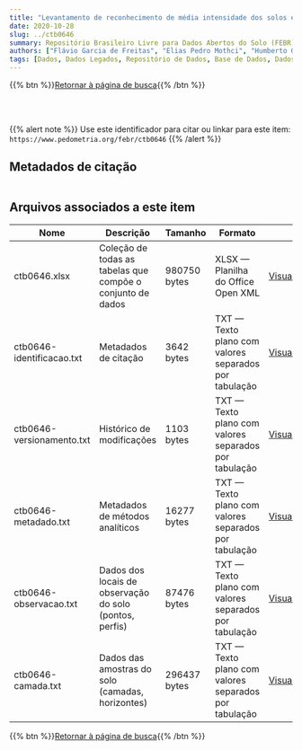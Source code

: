 ```yaml
---
title: "Levantamento de reconhecimento de média intensidade dos solos e avaliação da aptidão agrícola das terras da margem direita do Rio Paranã - Estado de Goiás"
date: 2020-10-28
slug: ../ctb0646
summary: Repositório Brasileiro Livre para Dados Abertos do Solo (FEBR) | A febre dos dados de solo no Brasil
authors: ["Flávio Garcia de Freitas", "Elias Pedro Mothci", "Humberto Gonçalves dos Santos", "Reinaldo Oscar Potter", "Roberto Chaves Ferreira", "Loiva Lizia Antonello", "Leandro Vettori", "Helio Pierantoni", "João Luiz R. de Souza", "José Lopes de Paula", "Maria Amélia de Moraes Duriez", "Ruth A. L. Johas", "Raphael M. Bloise", "José Flávio Dynia", "Gisa Nara C. Moreira", "Luiz Rainho S. Carneiro", "Franklin dos Santos Antunes", "Therezinha Costa Lima"]
tags: [Dados, Dados Legados, Repositório de Dados, Base de Dados, Dados Abertos]
---
```


<style>
div.alert > div {
    font-size: 0.8rem;
}
</style>

{{% btn %}}<a href="/febr/buscar/">Retornar à página de busca</a>{{% /btn %}}

<br>
<br>

{{% alert note %}}
Use este identificador para citar ou linkar para este item: `https://www.pedometria.org/febr/ctb0646`
{{% /alert %}}

## Metadados de citação

<table>
<!-- Fonte: https://gist.github.com/jfreels/6814721 -->
<script src="https://d3js.org/d3.v3.min.js" charset="utf-8"></script>
<script type='text/javascript' src='/febr/buscar/script.js'></script>
<script type='text/javascript'>
  d3.tsv('ctb0646-identificacao.txt',function (data) {
    var columns = ['campo', 'valor']
    tabulate(data, columns)
  })
</script>
</table>

## Arquivos associados a este item

<table style="width:100%">
  <thead>
    <tr>
      <th>Nome</th>
      <th>Descrição</th>
      <th>Tamanho</th>
      <th>Formato</th>
      <th></th>
    </tr>
  </thead>
  <tbody>
    <tr>
      <td>ctb0646.xlsx</td>
      <td>Coleção de todas as tabelas que compõe o conjunto de dados</td>
      <td>980750 bytes</td>
      <td>XLSX — Planilha do Office Open XML</td>
      <td><a href="https://cloud.utfpr.edu.br/index.php/s/Df6dhfzYJ1DDeso/download?path=%2Fctb0646&files=ctb0646.xlsx" class="btn btn-primary btn-block" role="button">Visualizar/Abrir</a></td>
    </tr>
    <tr>
      <td>ctb0646-identificacao.txt</td>
      <td>Metadados de citação</td>
      <td>3642 bytes</td>
      <td>TXT — Texto plano com valores separados por tabulação</td>
      <td><a href="https://cloud.utfpr.edu.br/index.php/s/Df6dhfzYJ1DDeso/download?path=%2Fctb0646&files=ctb0646-identificacao.txt" class="btn btn-primary btn-block" role="button">Visualizar/Abrir</a></td>
    </tr>
    <tr>
      <td>ctb0646-versionamento.txt</td>
      <td>Histórico de modificações</td>
      <td>1103 bytes</td>
      <td>TXT — Texto plano com valores separados por tabulação</td>
      <td><a href="https://cloud.utfpr.edu.br/index.php/s/Df6dhfzYJ1DDeso/download?path=%2Fctb0646&files=ctb0646-versionamento.txt" class="btn btn-primary btn-block" role="button">Visualizar/Abrir</a></td>
    </tr>
    <tr>
      <td>ctb0646-metadado.txt</td>
      <td>Metadados de métodos analíticos</td>
      <td>16277 bytes</td>
      <td>TXT — Texto plano com valores separados por tabulação</td>
      <td><a href="https://cloud.utfpr.edu.br/index.php/s/Df6dhfzYJ1DDeso/download?path=%2Fctb0646&files=ctb0646-metadado.txt" class="btn btn-primary btn-block" role="button">Visualizar/Abrir</a></td>
    </tr>
    <tr>
      <td>ctb0646-observacao.txt</td>
      <td>Dados dos locais de observação do solo (pontos, perfis)</td>
      <td>87476 bytes</td>
      <td>TXT — Texto plano com valores separados por tabulação</td>
      <td><a href="https://cloud.utfpr.edu.br/index.php/s/Df6dhfzYJ1DDeso/download?path=%2Fctb0646&files=ctb0646-observacao.txt" class="btn btn-primary btn-block" role="button">Visualizar/Abrir</a></td>
    </tr>
    <tr>
      <td>ctb0646-camada.txt</td>
      <td>Dados das amostras do solo (camadas, horizontes)</td>
      <td>296437 bytes</td>
      <td>TXT — Texto plano com valores separados por tabulação</td>
      <td><a href="https://cloud.utfpr.edu.br/index.php/s/Df6dhfzYJ1DDeso/download?path=%2Fctb0646&files=ctb0646-camada.txt" class="btn btn-primary btn-block" role="button">Visualizar/Abrir</a></td>
    </tr>
  </tbody>
</table>

{{% btn %}}<a href="/febr/buscar/">Retornar à página de busca</a>{{% /btn %}}
